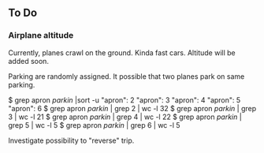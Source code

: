## To Do

### Airplane altitude

Currently, planes crawl on the ground. Kinda fast cars.
Altitude will be added soon.

Parking are randomly assigned. It possible that two planes park on same parking.


$ grep apron *parkin* |sort -u
        "apron": 2
        "apron": 3
        "apron": 4
        "apron": 5
        "apron": 6
$ grep apron *parkin* | grep 2 | wc -l
      32
$ grep apron *parkin* | grep 3 | wc -l
      21
$ grep apron *parkin* | grep 4 | wc -l
      22
$ grep apron *parkin* | grep 5 | wc -l
       5
$ grep apron *parkin* | grep 6 | wc -l
       5


Investigate possibility to "reverse" trip.
